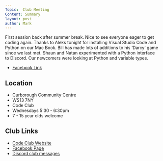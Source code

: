 ```yaml
---
Topic:  Club Meeting
Content: Summary
layout: post
author: Mark
---
```

First session back after summer break. Nice to see everyone eager to get coding again. Thanks to Aleks tonight for installing Visual Studio Code and Python on our Mac Book. Bill has made lots of additions to his ‘Darcy’ game since we last met. Shaun and Natan experimented with a Python interface to Discord. Our newcomers were looking at Python and variable types.



* [Facebook Link](https://www.facebook.com/720665616418529/posts/817332353418521)

## Location

* Curborough Community Centre
* WS13 7NY
* Code Club
* Wednesdays 5:30 - 6:30pm
* 7 - 15 year olds welcome

## Club Links

* [Code Club Website](https://lichfield-code-club.github.io/)
* [Facebook Page](https://www.facebook.com/LichfieldCoders)
* [Discord club messages](https://discord.gg/szz6xGK)

